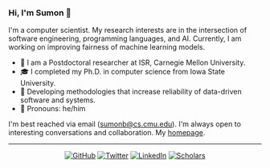 ### Hi, I'm Sumon 👋

I'm a computer scientist. My research interests are in the intersection of software engineering, programming languages, and AI. Currently, I am working on improving fairness of machine learning models.

- 📌 I am a Postdoctoral researcher at ISR, Carnegie Mellon University.
- 🎓 I completed my Ph.D. in computer science from Iowa State University.
- 🌱 Developing methodologies that increase reliability of data-driven software and systems.
- 📎 Pronouns: he/him

I'm best reached via email (sumonb@cs.cmu.edu). I'm always open to interesting conversations and collaboration. My [homepage](https://sumonbis.github.io/).

---
<p align="center">
	<a href="https://github.com/sumonbis"><img src="https://img.shields.io/badge/GitHub--_.svg?style=social&logo=GitHub" alt="GitHub"></a>
                            <a href="https://twitter.com/sumonbis"><img src="https://img.shields.io/badge/Twitter--_.svg?style=social&logo=Twitter" alt="Twitter"></a>
                            <a href="https://www.linkedin.com/in/sumonb"><img src="https://img.shields.io/badge/LinkedIn--_.svg?style=social&logo=linkedin" alt="LinkedIn"></a>
                            <a href="https://scholar.google.com/citations?hl=en&tzom=240&user=SD5GRJ4AAAAJ&view_op=list_works&authuser=1&sortby=pubdate"><img src="https://img.shields.io/badge/Citations-170+-_.svg?style=social&logo=google-scholar" alt="Scholars"></a>
</p>
